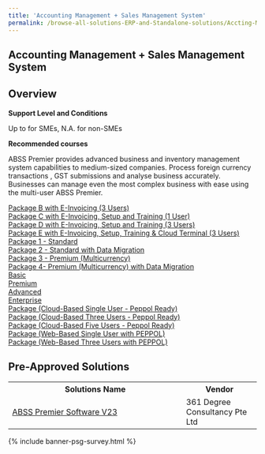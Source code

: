 ```yaml
---
title: 'Accounting Management + Sales Management System'
permalink: /browse-all-solutions-ERP-and-Standalone-solutions/Accting-Mgmt-+-Sales-Mgmt-System
---
```


## Accounting Management + Sales Management System
## Overview

**Support Level and Conditions**

Up to  for SMEs, N.A. for non-SMEs

**Recommended courses**

ABSS Premier provides advanced business and inventory management system capabilities to medium-sized companies. Process foreign currency transactions , GST submissions and analyse business accurately. Businesses can manage even the most complex business with ease using the multi-user ABSS Premier.

<a href='https://www.gobusiness.gov.sg/images/psg/361_20220073_Desensitised_Annex_3__Part_2.pdf'  target='_blank' rel='noopener'>Package B with E-Invoicing (3 Users)</a><br>
<a href='https://www.gobusiness.gov.sg/images/psg/361_20220073_Desensitised_Annex_3__Part_3.pdf'  target='_blank' rel='noopener'>Package C with E-Invoicing, Setup and Training (1 User)</a><br>
<a href='https://www.gobusiness.gov.sg/images/psg/361_20220073_Desensitised_Annex_3__Part_4.pdf'  target='_blank' rel='noopener'>Package D with E-Invoicing, Setup and Training (3 Users)</a><br>
<a href='https://www.gobusiness.gov.sg/images/psg/361_20220073_Desensitised_Annex_3__Part_5.pdf'  target='_blank' rel='noopener'>Package E with E-Invoicing, Setup, Training & Cloud Terminal (3 Users)</a><br>
<a href='https://www.gobusiness.gov.sg/images/psg/everyday_20210459_Desensitised_Annex_3__Part_1.pdf'  target='_blank' rel='noopener'>Package 1 - Standard</a><br>
<a href='https://www.gobusiness.gov.sg/images/psg/everyday_20210459_Desensitised_Annex_3__Part_2.pdf'  target='_blank' rel='noopener'>Package 2 - Standard with Data Migration</a><br>
<a href='https://www.gobusiness.gov.sg/images/psg/everyday_20210459_Desensitised_Annex_3__Part_3.pdf'  target='_blank' rel='noopener'>Package 3 - Premium (Multicurrency)</a><br>
<a href='https://www.gobusiness.gov.sg/images/psg/everyday_20210459_Desensitised_Annex_3__Part_4.pdf'  target='_blank' rel='noopener'>Package 4- Premium (Multicurrency) with Data Migration</a><br>
<a href='https://www.gobusiness.gov.sg/images/psg/net_20210444_Desensitised_Annex_3__Part_1.pdf'  target='_blank' rel='noopener'>Basic</a><br>
<a href='https://www.gobusiness.gov.sg/images/psg/net_20210444_Desensitised_Annex_3__Part_2.pdf'  target='_blank' rel='noopener'>Premium</a><br>
<a href='https://www.gobusiness.gov.sg/images/psg/net_20210444_Desensitised_Annex_3__Part_3.pdf'  target='_blank' rel='noopener'>Advanced</a><br>
<a href='https://www.gobusiness.gov.sg/images/psg/net_20210444_Desensitised_Annex_3__Part_4.pdf'  target='_blank' rel='noopener'>Enterprise</a><br>
<a href='https://www.gobusiness.gov.sg/images/psg/Psoft_20220131_Desensitised_Annex_3__Part_1.pdf'  target='_blank' rel='noopener'>Package (Cloud-Based Single User - Peppol Ready)</a><br>
<a href='https://www.gobusiness.gov.sg/images/psg/Psoft_20220131_Desensitised_Annex_3__Part_2.pdf'  target='_blank' rel='noopener'>Package (Cloud-Based Three Users - Peppol Ready)</a><br>
<a href='https://www.gobusiness.gov.sg/images/psg/Psoft_20220131_Desensitised_Annex_3__Part_3.pdf'  target='_blank' rel='noopener'>Package (Cloud-Based Five Users - Peppol Ready)</a><br>
<a href='https://www.gobusiness.gov.sg/images/psg/Psoft_20220131_Desensitised_Annex_3__Part_4.pdf'  target='_blank' rel='noopener'>Package (Web-Based Single User with PEPPOL)</a><br>
<a href='https://www.gobusiness.gov.sg/images/psg/Psoft_20220131_Desensitised_Annex_3__Part_5.pdf'  target='_blank' rel='noopener'>Package (Web-Based Three Users with PEPPOL)</a><br>

## Pre-Approved Solutions

<table>
<tr>
<th style='width: auto;'><b>Solutions Name</b></th>
<th style='width: 30%;'><b>Vendor</b></th>
</tr>
<tr>
<td><a href='/productivity-solutions-grant/solutionrepo/solution3255' target='_blank'>ABSS Premier Software V23</a><br></td>
<td>361 Degree Consultancy Pte Ltd</td>
</tr>
</table>

{% include banner-psg-survey.html %}
